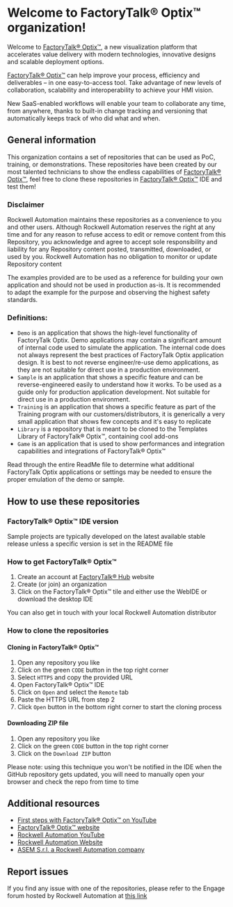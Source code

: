 # Welcome to FactoryTalk® Optix™ organization!

Welcome to [FactoryTalk® Optix™](http://www.factorytalkoptix.com/), a new visualization platform that accelerates value delivery with modern technologies, innovative designs and scalable deployment options.

[FactoryTalk® Optix™](http://www.factorytalkoptix.com/) can help improve your process, efficiency and deliverables – in one easy-to-access tool.  Take advantage of new levels of collaboration, scalability and interoperability to achieve your HMI vision.

New SaaS-enabled workflows will enable your team to collaborate any time, from anywhere, thanks to built-in change tracking and versioning that automatically keeps track of who did what and when.

## General information

This organization contains a set of repositories that can be used as PoC, training, or demonstrations. These repositories have been created by our most talented technicians to show the endless capabilities of [FactoryTalk® Optix™](http://www.factorytalkoptix.com/), feel free to clone these repositories in [FactoryTalk® Optix™](http://www.factorytalkoptix.com/) IDE and test them!

### Disclaimer

Rockwell Automation maintains these repositories as a convenience to you and other users. Although Rockwell Automation reserves the right at any time and for any reason to refuse access to edit or remove content from this Repository, you acknowledge and agree to accept sole responsibility and liability for any Repository content posted, transmitted, downloaded, or used by you. Rockwell Automation has no obligation to monitor or update Repository content

The examples provided are to be used as a reference for building your own application and should not be used in production as-is. It is recommended to adapt the example for the purpose and observing the highest safety standards.

### Definitions:

- `Demo` is an application that shows the high-level functionality of FactoryTalk Optix. Demo applications may contain a significant amount of internal code used to simulate the application. The internal code does not always represent the best practices of FactoryTalk Optix application design. It is best to not reverse engineer/re-use demo applications, as they are not suitable for direct use in a production environment.
- `Sample` is an application that shows a specific feature and can be reverse-engineered easily to understand how it works. To be used as a guide only for production application development. Not suitable for direct use in a production environment.  
- `Training` is an application that shows a specific feature as part of the Training program with our customers/distributors, it is generically a very small application that shows few concepts and it's easy to replicate
- `Library` is a repository that is meant to be cloned to the Templates Library of FactoryTalk® Optix™, containing cool add-ons
- `Game` is an application that is used to show performances and integration capabilities and integrations of FactoryTalk® Optix™

Read through the entire ReadMe file to determine what additional FactoryTalk Optix applications or settings may be needed to ensure the proper emulation of the demo or sample. 

## How to use these repositories

### FactoryTalk® Optix™ IDE version

Sample projects are typically developed on the latest available stable release unless a specific version is set in the README file

### How to get FactoryTalk® Optix™

1. Create an account at [FactoryTalk® Hub](https://home.cloud.rockwellautomation.com/) website
2. Create (or join) an organization
3. Click on the FactoryTalk® Optix™ tile and either use the WebIDE or download the desktop IDE

You can also get in touch with your local Rockwell Automation distributor

### How to clone the repositories

#### Cloning in FactoryTalk® Optix™

1. Open any repository you like
1. Click on the green `CODE` button in the top right corner
1. Select `HTTPS` and copy the provided URL
1. Open FactoryTalk® Optix™ IDE
1. Click on `Open` and select the `Remote` tab
1. Paste the HTTPS URL from step 2
1. Click `Open` button in the bottom right corner to start the cloning process

#### Downloading ZIP file

1. Open any repository you like
1. Click on the green `CODE` button in the top right corner
1. Click on the `Download ZIP` button

Please note: using this technique you won't be notified in the IDE when the GitHub repository gets updated, you will need to manually open your browser and check the repo from time to time

## Additional resources

- [First steps with FactoryTalk® Optix™ on YouTube](https://www.youtube.com/playlist?list=PL3K_BigUXJ1M1-JpRiwIIhzJUbhwtK3yy)
- [FactoryTalk® Optix™ website](http://www.factorytalkoptix.com/)
- [Rockwell Automation YouTube](https://www.youtube.com/@RockwellautomationInc)
- [Rockwell Automation Website](https://www.rockwellautomation.com/)
- [ASEM S.r.l. a Rockwell Automation company](https://www.asemautomation.com/)

## Report issues

If you find any issue with one of the repositories, please refer to the Engage forum hosted by Rockwell Automation at [this link](https://engage.rockwellautomation.com/search?s=%23FTOptix&executesearch=true)

